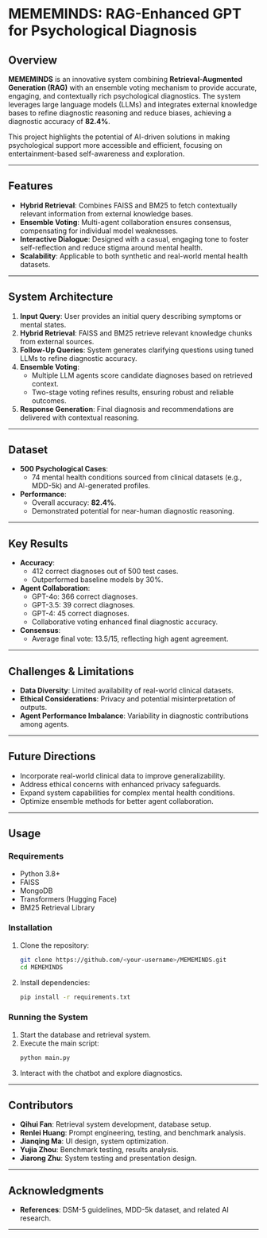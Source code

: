 # MEMEMINDS: RAG-Enhanced GPT for Psychological Diagnosis

## Overview

**MEMEMINDS** is an innovative system combining **Retrieval-Augmented Generation (RAG)** with an ensemble voting mechanism to provide accurate, engaging, and contextually rich psychological diagnostics. The system leverages large language models (LLMs) and integrates external knowledge bases to refine diagnostic reasoning and reduce biases, achieving a diagnostic accuracy of **82.4%**.

This project highlights the potential of AI-driven solutions in making psychological support more accessible and efficient, focusing on entertainment-based self-awareness and exploration.

---

## Features

- **Hybrid Retrieval**: Combines FAISS and BM25 to fetch contextually relevant information from external knowledge bases.
- **Ensemble Voting**: Multi-agent collaboration ensures consensus, compensating for individual model weaknesses.
- **Interactive Dialogue**: Designed with a casual, engaging tone to foster self-reflection and reduce stigma around mental health.
- **Scalability**: Applicable to both synthetic and real-world mental health datasets.

---

## System Architecture

1. **Input Query**: User provides an initial query describing symptoms or mental states.
2. **Hybrid Retrieval**: FAISS and BM25 retrieve relevant knowledge chunks from external sources.
3. **Follow-Up Queries**: System generates clarifying questions using tuned LLMs to refine diagnostic accuracy.
4. **Ensemble Voting**:
   - Multiple LLM agents score candidate diagnoses based on retrieved context.
   - Two-stage voting refines results, ensuring robust and reliable outcomes.
5. **Response Generation**: Final diagnosis and recommendations are delivered with contextual reasoning.

---

## Dataset

- **500 Psychological Cases**:
  - 74 mental health conditions sourced from clinical datasets (e.g., MDD-5k) and AI-generated profiles.
- **Performance**:
  - Overall accuracy: **82.4%**.
  - Demonstrated potential for near-human diagnostic reasoning.

---

## Key Results

- **Accuracy**:
  - 412 correct diagnoses out of 500 test cases.
  - Outperformed baseline models by 30%.
- **Agent Collaboration**:
  - GPT-4o: 366 correct diagnoses.
  - GPT-3.5: 39 correct diagnoses.
  - GPT-4: 45 correct diagnoses.
  - Collaborative voting enhanced final diagnostic accuracy.
- **Consensus**:
  - Average final vote: 13.5/15, reflecting high agent agreement.

---

## Challenges & Limitations

- **Data Diversity**: Limited availability of real-world clinical datasets.
- **Ethical Considerations**: Privacy and potential misinterpretation of outputs.
- **Agent Performance Imbalance**: Variability in diagnostic contributions among agents.

---

## Future Directions

- Incorporate real-world clinical data to improve generalizability.
- Address ethical concerns with enhanced privacy safeguards.
- Expand system capabilities for complex mental health conditions.
- Optimize ensemble methods for better agent collaboration.

---

## Usage

### Requirements

- Python 3.8+
- FAISS
- MongoDB
- Transformers (Hugging Face)
- BM25 Retrieval Library

### Installation

1. Clone the repository:
   ```bash
   git clone https://github.com/<your-username>/MEMEMINDS.git
   cd MEMEMINDS
   ```

2. Install dependencies:
   ```bash
   pip install -r requirements.txt
   ```

### Running the System

1. Start the database and retrieval system.
2. Execute the main script:
   ```bash
   python main.py
   ```
3. Interact with the chatbot and explore diagnostics.

---

## Contributors

- **Qihui Fan**: Retrieval system development, database setup.
- **Renlei Huang**: Prompt engineering, testing, and benchmark analysis.
- **Jianqing Ma**: UI design, system optimization.
- **Yujia Zhou**: Benchmark testing, results analysis.
- **Jiarong Zhu**: System testing and presentation design.

---

## Acknowledgments
- **References**: DSM-5 guidelines, MDD-5k dataset, and related AI research.

---
